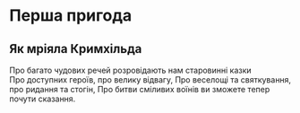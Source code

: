 # Перша пригода

## Як мріяла Кримхільда

Про багато чудових речей розровідають нам старовинні казки <br>
Про доступних героїв, про велику відвагу,
Про веселощі та святкування, про ридання та стогін,
Про битви сміливих воїнів ви зможете тепер почути сказання.
